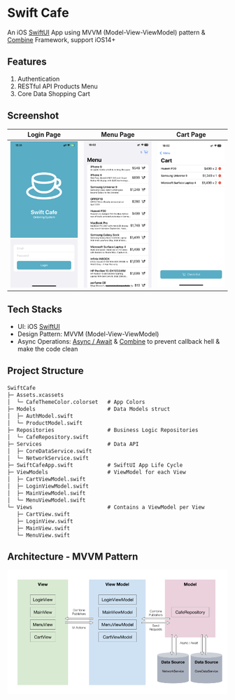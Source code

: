 # Swift Cafe
An iOS [SwiftUI](https://developer.apple.com/xcode/swiftui/) App using MVVM (Model-View-ViewModel) pattern & [Combine](https://developer.apple.com/documentation/combine) Framework, support iOS14+
## Features
1. Authentication
2. RESTful API Products Menu
3. Core Data Shopping Cart

## Screenshot
|                                           Login Page                                           |                                           Menu Page                                           |                                           Cart Page                                           |
| :--------------------------------------------------------------------------------------------: | :-------------------------------------------------------------------------------------------: | :-------------------------------------------------------------------------------------------: |
| <img src="https://github.com/jasontcs/SwiftCafe/blob/main/screenshots/login.jpeg" width="240"> | <img src="https://github.com/jasontcs/SwiftCafe/blob/main/screenshots/menu.jpeg" width="240"> | <img src="https://github.com/jasontcs/SwiftCafe/blob/main/screenshots/cart.jpeg" width="240"> |

## Tech Stacks
- UI: iOS [SwiftUI](https://developer.apple.com/xcode/swiftui/)
- Design Pattern: MVVM (Model-View-ViewModel)
- Async Operations: [Async / Await](https://docs.swift.org/swift-book/documentation/the-swift-programming-language/concurrency/) & [Combine](https://developer.apple.com/documentation/combine) to prevent callback hell & make the code clean
## Project Structure
```
SwiftCafe
├─ Assets.xcassets
│  └─ CafeThemeColor.colorset   # App Colors
├─ Models                       # Data Models struct
│  ├─ AuthModel.swift
│  └─ ProductModel.swift
├─ Repositories                 # Business Logic Repositories
│  └─ CafeRepository.swift
├─ Services                     # Data API
│  ├─ CoreDataService.swift
│  └─ NetworkService.swift
├─ SwiftCafeApp.swift           # SwiftUI App Life Cycle
├─ ViewModels                   # ViewModel for each View
│  ├─ CartViewModel.swift
│  ├─ LoginViewModel.swift
│  ├─ MainViewModel.swift
│  └─ MenuViewModel.swift
└─ Views                        # Contains a ViewModel per View
   ├─ CartView.swift
   ├─ LoginView.swift
   ├─ MainView.swift
   └─ MenuView.swift
```

## Architecture - MVVM Pattern

<img src="https://github.com/jasontcs/SwiftCafe/blob/main/screenshots/architecture.png" width="720">
